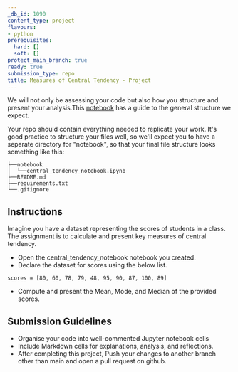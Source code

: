 ```yaml
---
_db_id: 1090
content_type: project
flavours:
- python
prerequisites:
  hard: []
  soft: []
protect_main_branch: true
ready: true
submission_type: repo
title: Measures of Central Tendency - Project
---
```


We will not only be assessing your code but also how you structure and present your analysis.This [notebook](notebook.ipynb) has a guide to the general structure we expect.

Your repo should contain everything needed to replicate your work. It's good practice to structure your files well, so we'll expect you to have a separate directory for "notebook", so that your final file structure looks something like this:

```
├──notebook
│  └──central_tendency_notebook.ipynb
├──README.md
├──requirements.txt
└──.gitignore 
```

## Instructions

Imagine you have a dataset representing the scores of students in a class. The assignment is to calculate and present key measures of central tendency. 

- Open the central_tendency_notebook notebook you created.
- Declare the dataset for scores using the below list.
```
scores = [80, 60, 78, 79, 48, 95, 90, 87, 100, 89]
```
- Compute and present the Mean, Mode, and Median of the provided scores.


## Submission Guidelines

- Organise your code into well-commented Jupyter notebook cells 
- Include Markdown cells for explanations, analysis, and reflections.
- After completing this project, Push your changes to another branch other than main and open a pull request on github.